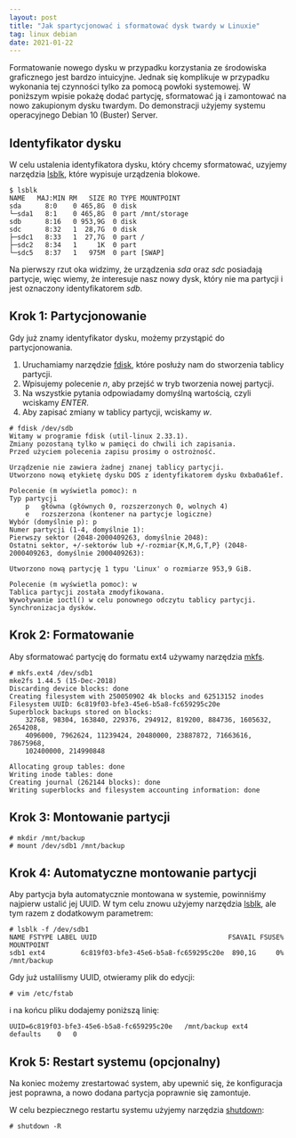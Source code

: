 ```yaml
---
layout: post
title: "Jak spartycjonować i sformatować dysk twardy w Linuxie"
tag: linux debian
date: 2021-01-22
---
```


Formatowanie nowego dysku w przypadku korzystania ze środowiska graficznego jest bardzo intuicyjne. Jednak się komplikuje w przypadku wykonania tej czynności tylko za pomocą powłoki systemowej. W poniższym wpisie pokażę dodać partycję, sformatować ją i zamontować na nowo zakupionym dysku twardym. Do demonstracji użyjemy systemu operacyjnego Debian 10 (Buster) Server.

## Identyfikator dysku
W celu ustalenia identyfikatora dysku, który chcemy sformatować, uzyjemy narzędzia [lsblk](https://man7.org/linux/man-pages/man8/lsblk.8.html), które wypisuje urządzenia blokowe.

```shell
$ lsblk
NAME   MAJ:MIN RM   SIZE RO TYPE MOUNTPOINT
sda      8:0    0 465,8G  0 disk
└─sda1   8:1    0 465,8G  0 part /mnt/storage
sdb      8:16   0 953,9G  0 disk
sdc      8:32   1  28,7G  0 disk
├─sdc1   8:33   1  27,7G  0 part /
├─sdc2   8:34   1     1K  0 part
└─sdc5   8:37   1   975M  0 part [SWAP]
```

Na pierwszy rzut oka widzimy, że urządzenia *sda* oraz *sdc* posiadają partycje, więc wiemy, że interesuje nasz nowy dysk, który nie ma partycji i jest oznaczony identyfikatorem *sdb*.

## Krok 1: Partycjonowanie

Gdy już znamy identyfikator dysku, możemy przystąpić do partycjonowania.

1. Uruchamiamy narzędzie [fdisk](https://man7.org/linux/man-pages/man8/fdisk.8.html), które posłuży nam do stworzenia tablicy partycji.
1. Wpisujemy polecenie *n*, aby przejść w tryb tworzenia nowej partycji.
1. Na wszystkie pytania odpowiadamy domyślną wartością, czyli wciskamy *ENTER*.
1. Aby zapisać zmiany w tablicy partycji, wciskamy *w*.

```shell
# fdisk /dev/sdb
Witamy w programie fdisk (util-linux 2.33.1).
Zmiany pozostaną tylko w pamięci do chwili ich zapisania.
Przed użyciem polecenia zapisu prosimy o ostrożność.

Urządzenie nie zawiera żadnej znanej tablicy partycji.
Utworzono nową etykietę dysku DOS z identyfikatorem dysku 0xba0a61ef.

Polecenie (m wyświetla pomoc): n
Typ partycji
    p   główna (głównych 0, rozszerzonych 0, wolnych 4)
    e   rozszerzona (kontener na partycje logiczne)
Wybór (domyślnie p): p
Numer partycji (1-4, domyślnie 1):
Pierwszy sektor (2048-2000409263, domyślnie 2048):
Ostatni sektor, +/-sektorów lub +/-rozmiar{K,M,G,T,P} (2048-2000409263, domyślnie 2000409263):

Utworzono nową partycję 1 typu 'Linux' o rozmiarze 953,9 GiB.

Polecenie (m wyświetla pomoc): w
Tablica partycji została zmodyfikowana.
Wywoływanie ioctl() w celu ponownego odczytu tablicy partycji.
Synchronizacja dysków.
```

## Krok 2: Formatowanie

Aby sformatować partycję do formatu ext4 używamy narzędzia [mkfs](https://linux.die.net/man/8/mkfs.ext4).

```shell
# mkfs.ext4 /dev/sdb1
mke2fs 1.44.5 (15-Dec-2018)
Discarding device blocks: done
Creating filesystem with 250050902 4k blocks and 62513152 inodes
Filesystem UUID: 6c819f03-bfe3-45e6-b5a8-fc659295c20e
Superblock backups stored on blocks:
    32768, 98304, 163840, 229376, 294912, 819200, 884736, 1605632, 2654208,
    4096000, 7962624, 11239424, 20480000, 23887872, 71663616, 78675968,
    102400000, 214990848
  
Allocating group tables: done
Writing inode tables: done
Creating journal (262144 blocks): done
Writing superblocks and filesystem accounting information: done
```

## Krok 3: Montowanie partycji

```shell
# mkdir /mnt/backup
# mount /dev/sdb1 /mnt/backup
```

## Krok 4: Automatyczne montowanie partycji

Aby partycja była automatycznie montowana w systemie, powinniśmy najpierw ustalić jej UUID. W tym celu znowu użyjemy narzędzia [lsblk](https://man7.org/linux/man-pages/man8/lsblk.8.html), ale tym razem z dodatkowym parametrem:
```shell
# lsblk -f /dev/sdb1
NAME FSTYPE LABEL UUID                                 FSAVAIL FSUSE% MOUNTPOINT
sdb1 ext4         6c819f03-bfe3-45e6-b5a8-fc659295c20e  890,1G     0% /mnt/backup
```

Gdy już ustalilismy UUID, otwieramy plik do edycji:
```shell
# vim /etc/fstab
```

i na końcu pliku dodajemy poniższą linię:
```shell
UUID=6c819f03-bfe3-45e6-b5a8-fc659295c20e	/mnt/backup	ext4	defaults	0	0
```

## Krok 5: Restart systemu (opcjonalny)
Na koniec możemy zrestartować system, aby upewnić się, że konfiguracja jest poprawna, a nowo dodana partycja poprawnie się zamontuje.

W celu bezpiecznego restartu systemu użyjemy narzędzia [shutdown](https://linux.die.net/man/8/shutdown):
```shell
# shutdown -R
```